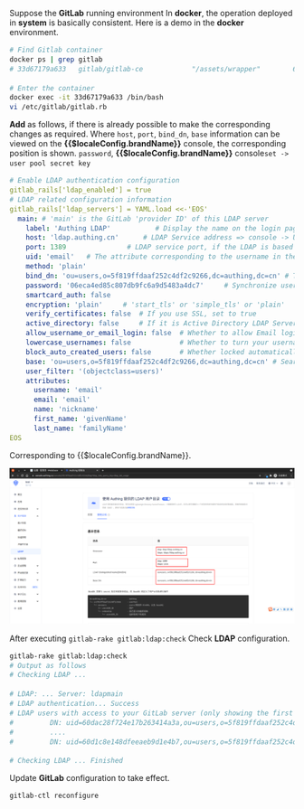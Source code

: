 <IntegrationDetailCard :title="`Configure LDAP in gitlab`">

Suppose the **GitLab** running environment In **docker**, the operation deployed in **system** is basically consistent. Here is a demo in the **docker** environment.

```bash
# Find Gitlab container
docker ps | grep gitlab
# 33d67179a633   gitlab/gitlab-ce            "/assets/wrapper"        6 weeks ago   Up 4 hours (healthy)    0.0.0.0:9922->22/tcp, :::9922->22/tcp, 0.0.0.0:9980->80/tcp, :::9980->80/tcp, 0.0.0.0:9443->443/tcp, :::9443->443/tcp   gl

# Enter the container
docker exec -it 33d67179a633 /bin/bash
vi /etc/gitlab/gitlab.rb
```

**Add** as follows, if there is already possible to make the corresponding changes as required. Where `host`, `port`, `bind_dn`, `base` information can be viewed on the **{{$localeConfig.brandName}}** console, the corresponding position is shown. `password`, **{{$localeConfig.brandName}}** console`set -> user pool secret key`

```yaml
# Enable LDAP authentication configuration
gitlab_rails['ldap_enabled'] = true
# LDAP related configuration information
gitlab_rails['ldap_servers'] = YAML.load <<-'EOS'
  main: # 'main' is the GitLab 'provider ID' of this LDAP server
    label: 'Authing LDAP'           # Display the name on the login page
    host: 'ldap.authing.cn'      # LDAP Service address => console -> User Management -> LDAP -> Use documentation Hostname
    port: 1389               # LDAP service port, if the LDAP is based on SSL in the port is usually 636 => console -> User Management -> LDAP -> Use documentation Port
    uid: 'email'   # The attribute corresponding to the username in the LDAP is usually 'sAMAccountName', you can customize other fields.
    method: 'plain'
    bind_dn: 'ou=users,o=5f819ffdaaf252c4df2c9266,dc=authing,dc=cn' # The account format of synchronous user information is 'domain\username' => console -> User Management -> LDAP -> Using Document BindDN
    password: '06eca4ed85c807db9fc6a9d5483a4dc7'     # Synchronize user information account password => console -> set -> userpool secret key
    smartcard_auth: false
    encryption: 'plain'     # 'start_tls' or 'simple_tls' or 'plain'
    verify_certificates: false  # If you use SSL, set to true
    active_directory: false     # If it is Active Directory LDAP Server, set to true
    allow_username_or_email_login: false  # Whether to allow Email login
    lowercase_usernames: false            # Whether to turn your username to lowercase
    block_auto_created_users: false       # Whether locked automatically created users
    base: 'ou=users,o=5f819ffdaaf252c4df2c9266,dc=authing,dc=cn' # Search for LDAP users is BaseDN => Console -> User Management -> LDAP -> Using Document BaseDN
    user_filter: '(objectclass=users)'
    attributes:
      username: 'email'
      email: 'email'
      name: 'nickname'
      first_name: 'givenName'
      last_name: 'familyName'
EOS
```

Corresponding to {{$localeConfig.brandName}}.

<img src="../../images/integration/ldap-metabase/1-5.png" class="md-img-padding" />

After executing `gitlab-rake gitlab:ldap:check` Check **LDAP** configuration.

```bash
gitlab-rake gitlab:ldap:check
# Output as follows
# Checking LDAP ...

# LDAP: ... Server: ldapmain
# LDAP authentication... Success
# LDAP users with access to your GitLab server (only showing the first 100 results)
#         DN: uid=60dac28f724e17b263414a3a,ou=users,o=5f819ffdaaf252c4df2c9266,dc=authing,dc=cn    email: test@test.com
#         ....
#         DN: uid=60d1c8e148dfeeaeb9d1e4b7,ou=users,o=5f819ffdaaf252c4df2c9266,dc=authing,dc=cn    email: b.simon@yelexinhotmail.onmicrosoft.com

# Checking LDAP ... Finished
```

Update **GitLab** configuration to take effect.

```bash
gitlab-ctl reconfigure
```

</IntegrationDetailCard>
